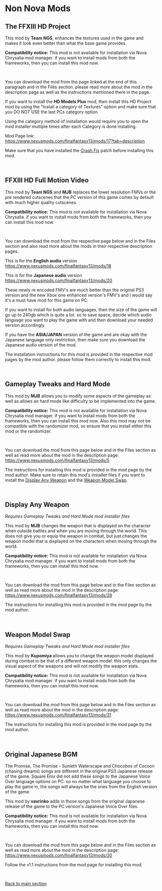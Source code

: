 # Non Nova Mods

## The FFXIII HD Project
This mod by **Team NGS**, enhances the textures used in the game and makes it look even better than what the base game provides.

**Compatibility notice:** This mod is not available for installation via Nova Chrysalia mod manager. if you want to install mods from both the frameworks, then you can install this mod now.

<br>

You can download the mod from the page linked at the end of this paragraph and in the Files section. please read more about the mod in the description page as well as the instructions mentioned there in the page.

If you want to install the **HD Models Plus** mod, then install this HD Project mod by using the "Install a category of Textures" option and make sure that you DO NOT USE 
the last PCs category option. 

Using the category method of installation would require you to open the mod installer multiple times after each Category is done installing.

Mod Page link:
<br>https://www.nexusmods.com/finalfantasy13/mods/17?tab=description

Make sure that you have installed the [Crash Fix](https://github.com/Surihix/Fixing-enhancing-Final-Fantasy-XIII/blob/main/docs/important_fixes.md#crash-fix) patch before installing this mod. 

<br>

## FFXIII HD Full Motion Video
This mod by **Team NGS** and **MJB** replaces the lower resolution FMVs or the pre rendered cutscenes that the PC version of this game comes by default with much higher quality 
cutscenes.

**Compatibility notice:** This mod is not available for installation via Nova Chrysalia. if you want to install mods from both the frameworks, then you can install this mod now.

<br>

You can download the mod from the respective page below and in the Files section and also read more about the mods in their respective description pages.

This is for the **English audio** version
<br>https://www.nexusmods.com/finalfantasy13/mods/18

This is for the **Japanese audio** version
<br>https://www.nexusmods.com/finalfantasy13/mods/20

These newly re encoded FMV's are much better than the original PS3 version and the new Xbox one enhanced version's FMV's and I would say it's a must have mod for this game on PC.

If you want to install for both audio languages, then the size of the game will go up to 240gb which is quite a lot. so to save space, decide which audio language you want to play 
the game with and then download your needed version accordingly.

If you have the **ASIA/JAPAN** version of the game and are okay with the Japanese language only restriction, then make sure you download the Japanese audio version of the mod.

The installation instructions for this mod is provided in the respective mod pages by the mod author. please follow them correctly to install this mod.

<br>

## Gameplay Tweaks and Hard Mode

This mod by **MJB** allows you to modify some aspects of the gameplay as well as allows an hard mode like difficulty to be implemented into the game.

**Compatibility notice:** This mod is not available for installation via Nova Chrysalia mod manager. if you want to install mods from both the frameworks, then you can install this mod now. 
Also this mod may not be compatible with the randomizer mod, so ensure that you install either this mod or the randomizer.

<br>

You can download the mod from this page below and in the Files section as well as read more about the mod in the description page:
<br>https://www.nexusmods.com/finalfantasy13/mods/5

The instructions for installing this mod is provided in the mod page by the mod author. 
Make sure to retain this mod's installer files if you want to install the [Display Any Weapon](https://github.com/Surihix/Fixing-enhancing-Final-Fantasy-XIII/blob/main/docs/non_nova_mods.md#display-any-weapon) and the [Weapon Model Swap](https://github.com/Surihix/Fixing-enhancing-Final-Fantasy-XIII/blob/main/docs/non_nova_mods.md#weapon-model-swap).

<br>


## Display Any Weapon
*Requires Gameplay Tweaks and Hard Mode mod installer files*

This mod by **MJB** changes the weapon that is displayed on the character when outside battles and when you are moving through the world. 
This does not give you or equip the weapon in combat, but just changes the weapon model that is displayed on the characters when moving through the world.

**Compatibility notice:** This mod is not available for installation via Nova Chrysalia mod manager. if you want to install mods from both the frameworks, then you can install this mod now.

<br>

You can download the mod from this page below and in the Files section as well as read more about the mod in the description page:
<br>https://www.nexusmods.com/finalfantasy13/mods/28

The instructions for installing this mod is provided in the mod page by the mod author. 

<br>

## Weapon Model Swap
*Requires Gameplay Tweaks and Hard Mode mod installer files*

This mod by **Kupomiya** allows you to change the weapon model displayed during combat to be that of a different weapon model. this only changes the visual aspect of the weapons and will not modify the weapon stats.

**Compatibility notice:** This mod is not available for installation via Nova Chrysalia mod manager. if you want to install mods from both the frameworks, then you can install this mod now.

<br>

You can download the mod from this page below and in the Files section as well as read more about the mod in the description page:
<br>https://www.nexusmods.com/finalfantasy13/mods/31

The instructions for installing this mod is provided in the mod page by the mod author. 

<br>

## Original Japanese BGM

The Promise, The Promise - Sunleth Waterscape and Chocobos of Cocoon (chasing dreams) songs are different in the original PS3 Japanese release of the game.
Square Enix did not add these songs to the Japanese Voice Over language options on PC. so no matter what language you choose to play the game in, the songs will always be the ones from the English version of the game.

This mod by **vavrinko** adds in those songs from the original Japanese release of the game to the PC version's Japanese Voice Over files.

**Compatibility notice:** This mod is not available for installation via Nova Chrysalia mod manager. if you want to install mods from both the frameworks, then you can install this mod now.

<br>

You can download the mod from this page below and in the Files section as well as read more about the mod in the description page:
<br>https://www.nexusmods.com/finalfantasy13/mods/30

Follow the v1.1 instructions from the mod page for installing this mod.

<br>

[Back to main section](https://github.com/Surihix/Fixing-enhancing-Final-Fantasy-XIII/blob/main/docs/index.md)
